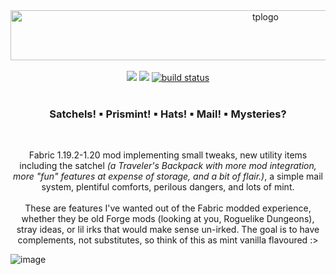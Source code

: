 <div align="center">
  <a href="https://github.com/pocketrice/TinyPrismatics">
      <img src="https://github.com/PocketRice/TinyPrismatics/assets/79682953/a835c7dc-f4e2-4f96-8ad0-b526d230d3b7" alt="tplogo" height=80 width=800>
  </a>
</div><br>
  <div align="center">
<a href="https://github.com/pocketrice/TinyPrismatics/graphs/contributors" alt="Contributors">
        <img src="https://img.shields.io/github/contributors/pocketrice/TinyPrismatics" /></a>
<a href="https://github.com/pocketrice/GamblersDelight/pulse" alt="Activity">
        <img src="https://img.shields.io/github/commit-activity/m/pocketrice/TinyPrismatics" /></a>
    <a href="https://circleci.com/gh/pocketrice/TinyPrismatics/tree/master">
        <img src="https://img.shields.io/circleci/project/github/pocketrice/TinyPrismatics/master" alt="build status"></a>
</div>

<br>
<h3 align="center">Satchels! ▪ Prismint! ▪ Hats! ▪ Mail! ▪ Mysteries?</h3><br>
<p align="center">Fabric 1.19.2-1.20 mod implementing small tweaks, new utility items including the satchel <em>(a Traveler's Backpack with more mod integration, more "fun" features at expense of storage, and a bit of flair.)</em>, a simple mail system, plentiful comforts, perilous dangers, and lots of mint.<br><br>These are features I've wanted out of the Fabric modded experience, whether they be old Forge mods (looking at you, Roguelike Dungeons), stray ideas, or lil irks that would make sense un-irked. The goal is to have complements, not substitutes, so think of this as mint vanilla flavoured :></p>

![image](https://github.com/PocketRice/TinyPrismatics/assets/79682953/b155da17-5865-4a5a-93ec-a6e4cd585b1b)


